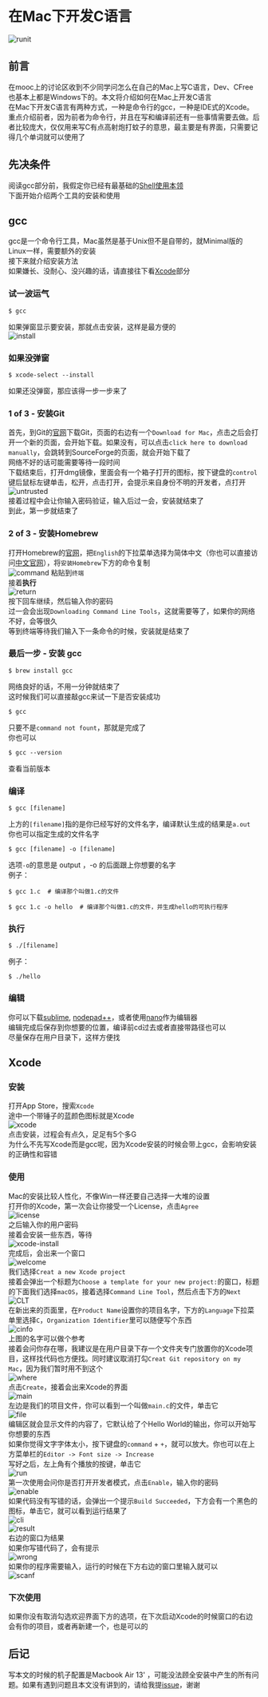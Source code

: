 # 在Mac下开发C语言

![runit](runit.png)

## 前言

在mooc上的讨论区收到不少同学问怎么在自己的Mac上写C语言，Dev、CFree也基本上都是Windows下的。本文将介绍如何在Mac上开发C语言<br>
在Mac下开发C语言有两种方式，一种是命令行的gcc，一种是IDE式的Xcode。重点介绍前者，因为前者为命令行，并且在写和编译前还有一些事情需要去做。后者比较庞大，仅仅用来写C有点高射炮打蚊子的意思，最主要是有界面，只需要记得几个单词就可以使用了

## 先决条件
阅读gcc部分前，我假定你已经有最基础的[Shell使用本领](https://github.com/m4XEp1/Epis-Knowledge-Repo/blob/master/Terminal%20Tutorial/README.md)<br>
下面开始介绍两个工具的安装和使用

## gcc

gcc是一个命令行工具，Mac虽然是基于Unix但不是自带的，就Minimal版的Linux一样，需要额外的安装<br>
接下来就介绍安装方法<br>
如果嫌长、没耐心、没兴趣的话，请直接往下看[Xcode](https://github.com/m4XEp1/Epis-Knowledge-Repo/blob/master/Install%20gcc%20on%20Mac/README.md#xcode)部分

### 试一波运气
```shell
$ gcc
```
如果弹窗显示要安装，那就点击安装，这样是最方便的<br>
![install](install.png)<br>

### 如果没弹窗
```shell
$ xcode-select --install
```
如果还没弹窗，那应该得一步一步来了

### 1 of 3 - 安装Git
首先，到Git的[官网](https://git-scm.com)下载Git，页面的右边有一个`Download for Mac`，点击之后会打开一个新的页面，会开始下载。如果没有，可以点击`click here to download manually`，会跳转到SourceForge的页面，就会开始下载了<br>
网络不好的话可能需要等待一段时间<br>
下载结束后，打开dmg镜像，里面会有一个箱子打开的图标，按下键盘的`control`键后鼠标左键单击，松开，点击打开，会提示来自身份不明的开发者，点打开<br>
![untrusted](untrusted.png)<br>
接着过程中会让你输入密码验证，输入后过一会，安装就结束了<br>
到此，第一步就结束了

### 2 of 3 - 安装Homebrew
打开Homebrew的[官网](https://brew.sh/)，把`English`的下拉菜单选择为简体中文（你也可以直接访问[中文官网](https://brew.sh/index_zh-cn.html)），将`安装Homebrew`下方的命令复制<br>
![command](command.png)
粘贴到`终端`<br>
接着**执行**<br>
![return](return.png)<br>
按下回车继续，然后输入你的密码<br>
过一会会出现`Downloading Command Line Tools`，这就需要等了，如果你的网络不好，会等很久<br>
等到终端等待我们输入下一条命令的时候，安装就是结束了

### 最后一步 - 安装 gcc
```shell
$ brew install gcc
```
网络良好的话，不用一分钟就结束了<br>
这时候我们可以直接敲gcc来试一下是否安装成功
```shell
$ gcc
```
只要不是`command not fount`，那就是完成了<br>
你也可以
```shell
$ gcc --version
```
查看当前版本

### 编译
```shell
$ gcc [filename]
```
上方的`[filename]`指的是你已经写好的文件名字，编译默认生成的结果是`a.out`<br>
你也可以指定生成的文件名字
```shell
$ gcc [filename] -o [filename]
```
选项`-o`的意思是 output ，-o 的后面跟上你想要的名字<br>
例子：
```shell
$ gcc 1.c  # 编译那个叫做1.c的文件
```
```shell
$ gcc 1.c -o hello 	# 编译那个叫做1.c的文件，并生成hello的可执行程序
```

### 执行
```shell
$ ./[filename]
```
例子：
```shell
$ ./hello
```

### 编辑
你可以下载[sublime](https://www.sublimetext.com/), [nodepad++](https://notepad-plus-plus.org/)，或者使用[nano](https://github.com/m4XEp1/Epis-Knowledge-Repo/blob/master/Terminal%20Tutorial/README.md#nano---%E5%91%BD%E4%BB%A4%E8%A1%8C%E4%B8%8B%E7%9A%84%E5%8F%AF%E8%A7%86%E5%8C%96%E7%BC%96%E8%BE%91%E5%99%A8)作为编辑器<br>
编辑完成后保存到你想要的位置，编译前cd过去或者直接带路径也可以<br>
尽量保存在用户目录下，这样方便找

## Xcode

### 安装

打开App Store，搜索`Xcode`<br>
途中一个带锤子的蓝颜色图标就是Xcode<br>
![xcode](xcode.png)<br>
点击安装，过程会有点久，足足有5个多G<br>
为什么不先写Xcode而是gcc呢，因为Xcode安装的时候会带上gcc，会影响安装的正确性和容错

### 使用
Mac的安装比较人性化，不像Win一样还要自己选择一大堆的设置<br>
打开你的Xcode，第一次会让你接受一个License，点击`Agree`<br>
![license](license.png)<br>
之后输入你的用户密码<br>
接着会安装一些东西，等待<br>
![xcode-install](xcode-install.png)<br>
完成后，会出来一个窗口<br>
![welcome](welcome.png)<br>
我们选择`Creat a new Xcode project`<br>
接着会弹出一个标题为`Choose a template for your new project:`的窗口，标题的下面我们选择`macOS`，接着选择`Command Line Tool`，然后点击下方的`Next`<br>
![CLT](CLT.png)<br>
在新出来的页面里，在`Product Name`设置你的项目名字，下方的`Language`下拉菜单里选择`C`，`Organization Identifier`里可以随便写个东西<br>
![cinfo](cinfo.png)<br>
上图的名字可以做个参考<br>
接着会问你存在哪，我建议是在用户目录下存一个文件夹专门放置你的Xcode项目，这样找代码也方便找。同时建议取消打勾`Creat Git repository on my Mac`，因为我们暂时用不到这个<br>
![where](where.png)<br>
点击`Create`，接着会出来Xcode的界面<br>
![main](main.png)<br>
左边是我们的项目文件，你可以看到一个叫做`main.c`的文件，单击它<br>
![file](file.png)<br>
编辑区就会显示文件的内容了，它默认给了个Hello World的输出，你可以开始写你想要的东西<br>
如果你觉得文字字体太小，按下键盘的`command` + `+`，就可以放大。你也可以在上方菜单栏的`Editor -> Font size -> Increase`<br>
写好之后，左上角有个播放的按键，单击它<br>
![run](run.png)<br>
第一次使用会问你是否打开开发者模式，点击`Enable`，输入你的密码<br>
![enable](enable.png)<br>
如果代码没有写错的话，会弹出一个提示`Build Succeeded`，下方会有一个黑色的图标，单击它，就可以看到运行结果了<br>
![cli](cli.png)<br>
![result](result.png)<br>
右边的窗口为结果<br>
如果你写错代码了，会有提示<br>
![wrong](wrong.png)<br>
如果你的程序需要输入，运行的时候在下方右边的窗口里输入就可以<br>
![scanf](scanf.png)

### 下次使用
如果你没有取消勾选欢迎界面下方的选项，在下次启动Xcode的时候窗口的右边会有你的项目，或者再新建一个，也是可以的

## 后记
写本文的时候的机子配置是Macbook Air 13' ，可能没法顾全安装中产生的所有问题。如果有遇到问题且本文没有讲到的，请给我提[issue](https://github.com/m4XEp1/Epis-Knowledge-Repo/issues/new)，谢谢